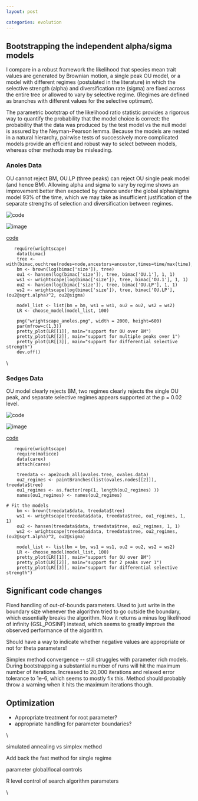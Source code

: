 ```yaml
---
layout: post

categories: evolution
---
```






 





Bootstrapping the independent alpha/sigma models
------------------------------------------------

I compare in a robust framework the likelihood that species mean trait
values are generated by Brownian motion, a single peak OU model, or a
model with different regimes (postulated in the literature) in which the
selective strength (alpha) and diversification rate (sigma) are fixed
across the entire tree or allowed to vary by selective regime. (Regimes
are defined as branches with different values for the selective
optimum).

The parametric bootstrap of the likelihood ratio statistic provides a
rigorous way to quantify the probability that the model choice is
correct: the probability that the data was produced by the test model vs
the null model is assured by the Neyman-Pearson lemma. Because the
models are nested in a natural hierarchy, pairwise tests of successively
more complicated models provide an efficient and robust way to select
between models, whereas other methods may be misleading.

### Anoles Data

OU cannot reject BM, OU.LP (three peaks) can reject OU single peak model
(and hence BM). Allowing alpha and sigma to vary by regime shows an
improvement better then expected by chance under the global alpha/sigma
model 93% of the time, which we may take as insufficient justification
of the separate strengths of selection and diversification between
regimes.

![code](http://openwetware.org/images/thumb/e/ec/Wrightscape_anoles.png/800px-Wrightscape_anoles.png)

![image](/skins/common/images/magnify-clip.png)

[code](http://github.com/cboettig/wrightscape/blob/b3eabf29caa6fcf5e9f5e0b54d7c0fdf5bf6a79a/R/wrightscape.R "http://github.com/cboettig/wrightscape/blob/b3eabf29caa6fcf5e9f5e0b54d7c0fdf5bf6a79a/R/wrightscape.R")

~~~~ {.de1}
   require(wrightscape)
    data(bimac)
    tree <- with(bimac,ouchtree(nodes=node,ancestors=ancestor,times=time/max(time),labels=species))
    bm <- brown(log(bimac['size']), tree)
    ou1 <- hansen(log(bimac['size']), tree, bimac['OU.1'], 1, 1)
    ws1 <- wrightscape(log(bimac['size']), tree, bimac['OU.1'], 1, 1)
    ou2 <- hansen(log(bimac['size']), tree, bimac['OU.LP'], 1, 1)
    ws2 <- wrightscape(log(bimac['size']), tree, bimac['OU.LP'], (ou2@sqrt.alpha)^2, ou2@sigma)
 
    model_list <- list(bm = bm, ws1 = ws1, ou2 = ou2, ws2 = ws2)
    LR <- choose_model(model_list, 100)
 
    png("wrightscape_anoles.png", width = 2000, height=600)
    par(mfrow=c(1,3))
    pretty_plot(LR[[1]], main="support for OU over BM")
    pretty_plot(LR[[2]], main="support for multiple peaks over 1")
    pretty_plot(LR[[3]], main="support for differential selective strength")
    dev.off()
~~~~

\

### Sedges Data

OU model clearly rejects BM, two regimes clearly rejects the single OU
peak, and separate selective regimes appears supported at the p = 0.02
level.

![code](http://openwetware.org/images/thumb/2/2f/Sedges.png/800px-Sedges.png)

![image](/skins/common/images/magnify-clip.png)

[code](http://github.com/cboettig/wrightscape/blob/b3eabf29caa6fcf5e9f5e0b54d7c0fdf5bf6a79a/R/wrightscape.R "http://github.com/cboettig/wrightscape/blob/b3eabf29caa6fcf5e9f5e0b54d7c0fdf5bf6a79a/R/wrightscape.R")

~~~~ {.de1}
   require(wrightscape)
    require(maticce)
    data(carex)
    attach(carex)
 
    treedata <- ape2ouch_all(ovales.tree, ovales.data)
    ou2_regimes <- paintBranches(list(ovales.nodes[[2]]), treedata$tree)
    ou1_regimes <- as.factor(rep(1, length(ou2_regimes) ))
    names(ou1_regimes) <- names(ou2_regimes)
 
# Fit the models
    bm <- brown(treedata$data, treedata$tree)
    ws1 <- wrightscape(treedata$data, treedata$tree, ou1_regimes, 1, 1)
    ou2 <- hansen(treedata$data, treedata$tree, ou2_regimes, 1, 1)
    ws2 <- wrightscape(treedata$data, treedata$tree, ou2_regimes, (ou2@sqrt.alpha)^2, ou2@sigma)
 
    model_list <- list(bm = bm, ws1 = ws1, ou2 = ou2, ws2 = ws2)
    LR <- choose_model(model_list, 100)
    pretty_plot(LR[[1]], main="support for OU over BM")
    pretty_plot(LR[[2]], main="support for 2 peaks over 1")
    pretty_plot(LR[[3]], main="support for differential selective strength")
~~~~

Significant code changes
------------------------

Fixed handling of out-of-bounds parameters. Used to just write in the
boundary size whenever the algorithm tried to go outside the boundary,
which essentially breaks the algorithm. Now it returns a minus log
likelihood of infinity (GSL\_POSINF) instead, which seems to greatly
improve the observed performance of the algorithm.

Should have a way to indicate whether negative values are appropriate or
not for theta parameters!

Simplex method convergence -- still struggles with parameter rich
models. During bootstrapping a substantial number of runs will hit the
maximum number of iterations. Increased to 20,000 iterations and relaxed
error tolerance to 1e-6, which seems to mostly fix this. Method should
probably throw a warning when it hits the maximum iterations though.

Optimization
------------

-   Appropriate treatment for root parameter?
-   appropriate handling for parameter boundaries?

\

simulated annealing vs simplex method

Add back the fast method for single regime

parameter global/local controls

R level control of search algorithm parameters

\

